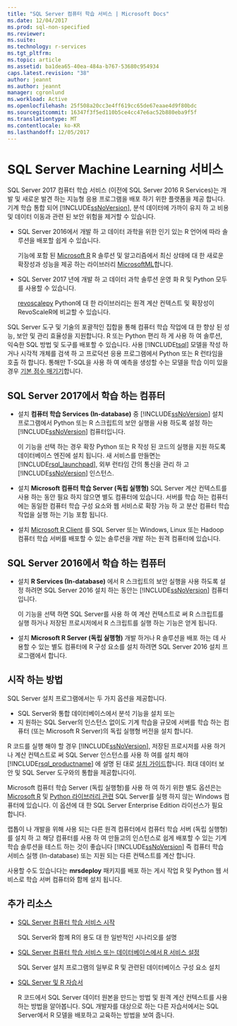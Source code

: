 ```yaml
---
title: "SQL Server 컴퓨터 학습 서비스 | Microsoft Docs"
ms.date: 12/04/2017
ms.prod: sql-non-specified
ms.reviewer: 
ms.suite: 
ms.technology: r-services
ms.tgt_pltfrm: 
ms.topic: article
ms.assetid: ba1dea65-40ea-484a-b767-53680c954934
caps.latest.revision: "38"
author: jeannt
ms.author: jeannt
manager: cgronlund
ms.workload: Active
ms.openlocfilehash: 25f508a20cc3e4ff619cc65de67eaae4d9f80bdc
ms.sourcegitcommit: 16347f3f5ed110b5ce4cc47e6ac52b880eba9f5f
ms.translationtype: MT
ms.contentlocale: ko-KR
ms.lasthandoff: 12/05/2017
---
```

# <a name="sql-server-machine-learning-services"></a>SQL Server Machine Learning 서비스

SQL Server 2017 컴퓨터 학습 서비스 (이전에 SQL Server 2016 R Services)는 개발 및 새로운 발견 하는 지능형 응용 프로그램을 배포 하기 위한 플랫폼을 제공 합니다. 기계 학습 통합 되어 [!INCLUDE[ssNoVersion](../../includes/ssnoversion-md.md)], 분석 데이터에 가까이 유지 하 고 비용 및 데이터 이동과 관련 된 보안 위험을 제거할 수 있습니다.
  
+ SQL Server 2016에서 개발 하 고 데이터 과학을 위한 인기 있는 R 언어에 따라 솔루션을 배포할 쉽게 수 있습니다. 

    기능에 포함 된 [Microsoft R](https://docs.microsoft.com/machine-learning-server/r-reference/revoscaler/revoscaler) R 솔루션 및 알고리즘에서 최신 상태에 대 한 새로운 확장성과 성능을 제공 하는 라이브러리 [MicrosoftML](https://docs.microsoft.com/machine-learning-server/r-reference/microsoftml/microsoftml-package)합니다.
+ SQL Server 2017 년에 개발 하 고 데이터 과학 솔루션 운영 화 R 및 Python 모두를 사용할 수 있습니다. 

    [revoscalepy](../python/what-is-revoscalepy.md) Python에 대 한 라이브러리는 원격 계산 컨텍스트 및 확장성이 RevoScaleR에 비교할 수 있습니다.

SQL Server 도구 및 기술의 포괄적인 집합을 통해 컴퓨터 학습 작업에 대 한 향상 된 성능, 보안 및 관리 효율성을 지원합니다. R 또는 Python 편리 하 게 사용 하 여 솔루션, 익숙한 SQL 방법 및 도구를 배포할 수 있습니다. 사용 [!INCLUDE[tsql](../../includes/tsql-md.md)] 모델을 작성 하거나 시각적 개체를 검색 하 고 프로덕션 응용 프로그램에서 Python 또는 R 런타임을 호출 하 합니다. 통해만 T-SQL을 사용 하 여 예측을 생성할 수는 모델을 학습 이미 있을 경우 [기본 점수 매기기](../sql-native-scoring.md)합니다.

## <a name="machine-learning-in-sql-server-2017"></a>SQL Server 2017에서 학습 하는 컴퓨터

+ 설치 **컴퓨터 학습 Services (In-database)** 중 [!INCLUDE[ssNoVersion](../../includes/ssnoversion-md.md)] 설치 프로그램에서 Python 또는 R 스크립트의 보안 실행을 사용 하도록 설정 하는 [!INCLUDE[ssNoVersion](../../includes/ssnoversion-md.md)] 컴퓨터입니다.
  
    이 기능을 선택 하는 경우 확장 Python 또는 R 작성 된 코드의 실행을 지원 하도록 데이터베이스 엔진에 설치 됩니다. 새 서비스를 만들면는 [!INCLUDE[rsql_launchpad](../../includes/rsql-launchpad-md.md)], 외부 런타임 간의 통신을 관리 하 고 [!INCLUDE[ssNoVersion](../../includes/ssnoversion-md.md)] 인스턴스.
  
+ 설치 **Microsoft 컴퓨터 학습 Server (독립 실행형)** SQL Server 계산 컨텍스트를 사용 하는 동안 필요 하지 않으면 별도 컴퓨터에 있습니다. 서버를 학습 하는 컴퓨터에는 동일한 컴퓨터 학습 구성 요소와 웹 서비스로 확장 가능 하 고 분산 컴퓨터 학습 작업을 실행 하는 기능 포함 됩니다.
  
+ 설치 [Microsoft R Client](https://docs.microsoft.com/machine-learning-server/r-client/what-is-microsoft-r-client) 를 SQL Server 또는 Windows, Linux 또는 Hadoop 컴퓨터 학습 서버를 배포할 수 있는 솔루션을 개발 하는 원격 컴퓨터에 있습니다.

## <a name="machine-learning-in-sql-server-2016"></a>SQL Server 2016에서 학습 하는 컴퓨터

+ 설치 **R Services (In-database)** 에서 R 스크립트의 보안 실행을 사용 하도록 설정 하려면 SQL Server 2016 설치 하는 동안는 [!INCLUDE[ssNoVersion](../../includes/ssnoversion-md.md)] 컴퓨터입니다.
  
    이 기능을 선택 하면 SQL Server를 사용 하 여 계산 컨텍스트로 써 R 스크립트를 실행 하거나 저장된 프로시저에서 R 스크립트를 실행 하는 기능은 얻게 됩니다.
  
+ 설치 **Microsoft R Server (독립 실행형)** 개발 하거나 R 솔루션을 배포 하는 데 사용할 수 있는 별도 컴퓨터에 R 구성 요소를 설치 하려면 SQL Server 2016 설치 프로그램에서 합니다.

## <a name="how-to-get-started"></a>시작 하는 방법

SQL Server 설치 프로그램에서는 두 가지 옵션을 제공합니다.

+ SQL Server와 통합 데이터베이스에서 분석 기능을 설치 또는
+ 지 원하는 SQL Server의 인스턴스 없이도 기계 학습을 규모에 서버를 학습 하는 컴퓨터 (또는 Microsoft R Server)의 독립 실행형 버전을 설치 합니다.

R 코드를 실행 해야 할 경우 [!INCLUDE[ssNoVersion](../../includes/ssnoversion-md.md)], 저장된 프로시저를 사용 하거나 계산 컨텍스트로 써 SQL Server 인스턴스를 사용 하 여를 설치 해야 [!INCLUDE[rsql_productname](../../includes/rsql-productname-md.md)] 에 설명 된 대로 [설치 가이드](../../advanced-analytics/r/set-up-sql-server-r-services-in-database.md)합니다. 최대 데이터 보안 및 SQL Server 도구와의 통합을 제공합니다이.

Microsoft 컴퓨터 학습 Server (독립 실행형)를 사용 하 여 하기 위한 별도 옵션은는 [Microsoft R](https://docs.microsoft.com/machine-learning-server/r-reference/introducing-r-server-r-package-reference) 및 [Python 라이브러리 관련](../python/what-is-revoscalepy.md) SQL Server를 실행 하지 않는 Windows 컴퓨터에 있습니다. 이 옵션에 대 한 SQL Server Enterprise Edition 라이선스가 필요 합니다.
    
랩톱이 나 개발을 위해 사용 되는 다른 원격 컴퓨터에서 컴퓨터 학습 서버 (독립 실행형)를 설치 하 고 해당 컴퓨터를 사용 하 여 만들고의 인스턴스로 쉽게 배포할 수 있는 기계 학습 솔루션을 테스트 하는 것이 좋습니다 [!INCLUDE[ssNoVersion](../../includes/ssnoversion-md.md)] 즉 컴퓨터 학습 서비스 실행 \(In-database\) 또는 지원 되는 다른 컨텍스트를 계산 합니다.
  
사용할 수도 있습니다는 **mrsdeploy** 패키지를 배포 하는 게시 작업 R 및 Python 웹 서비스로 학습 서버 컴퓨터와 함께 설치 됩니다.

## <a name="additional-resources"></a>추가 리소스

+ [SQL Server 컴퓨터 학습 서비스 시작](../../advanced-analytics/r/getting-started-with-sql-server-r-services.md)
 
    SQL Server와 함께 R의 용도 대 한 일반적인 시나리오를 설명

+ [SQL Server 컴퓨터 학습 서비스 또는 데이터베이스에서 R 서비스 설정](../../advanced-analytics/r/set-up-sql-server-r-services-in-database.md)

    SQL Server 설치 프로그램의 일부로 R 및 관련된 데이터베이스 구성 요소 설치
  
+ [SQL Server 및 R 자습서](../../advanced-analytics/tutorials/sql-server-r-tutorials.md)

    R 코드에서 SQL Server 데이터 원본을 만드는 방법 및 원격 계산 컨텍스트를 사용하는 방법을 알아봅니다. SQL 개발자를 대상으로 하는 다른 자습서에서는 SQL Server에서 R 모델을 배포하고 교육하는 방법을 보여 줍니다.
